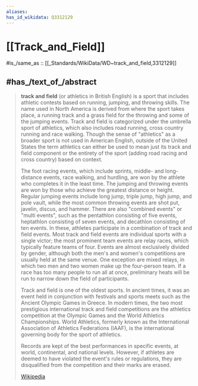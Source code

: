 ```yaml
---
aliases:
has_id_wikidata: Q3312129
---
```


# [[Track_and_Field]] 

#is_/same_as :: [[_Standards/WikiData/WD~track_and_field,3312129]] 

## #has_/text_of_/abstract 

> **track and field** (or athletics in British English) is a sport that includes athletic contests based on running, jumping, and throwing skills. The name used in North America is derived from where the sport takes place, a running track and a grass field for the throwing and some of the jumping events. Track and field is categorized under the umbrella sport of athletics, which also includes road running, cross country running and race walking. Though the sense of "athletics" as a broader sport is not used in American English, outside of the United States the term athletics can either be used to mean just its track and field component or the entirety of the sport (adding road racing and cross country) based on context.
>
> The foot racing events, which include sprints, middle- and long-distance events, race walking, and hurdling, are won by the athlete who completes it in the least time. The jumping and throwing events are won by those who achieve the greatest distance or height. Regular jumping events include long jump, triple jump, high jump, and pole vault, while the most common throwing events are shot put, javelin, discus, and hammer. There are also "combined events" or "multi events", such as the pentathlon consisting of five events, heptathlon consisting of seven events, and decathlon consisting of ten events. In these, athletes participate in a combination of track and field events. Most track and field events are individual sports with a single victor; the most prominent team events are relay races, which typically feature teams of four. Events are almost exclusively divided by gender, although both the men's and women's competitions are usually held at the same venue. One exception are mixed relays, in which two men and two women make up the four-person team. If a race has too many people to run all at once, preliminary heats will be run to narrow down the field of participants.
>
> Track and field is one of the oldest sports. In ancient times, it was an event held in conjunction with festivals and sports meets such as the Ancient Olympic Games in Greece. In modern times, the two most prestigious international track and field competitions are the athletics competition at the Olympic Games and the World Athletics Championships. World Athletics, formerly known as the International Association of Athletics Federations (IAAF), is the international governing body for the sport of athletics.
>
> 
>
> Records are kept of the best performances in specific events, at world, continental, and national levels. However, if athletes are deemed to have violated the event's rules or regulations, they are disqualified from the competition and their marks are erased.
>
> [Wikipedia](https://en.wikipedia.org/wiki/Track%20and%20field) 

